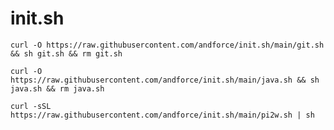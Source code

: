 # init.sh

```shell
curl -O https://raw.githubusercontent.com/andforce/init.sh/main/git.sh && sh git.sh && rm git.sh
```

```shell
curl -O https://raw.githubusercontent.com/andforce/init.sh/main/java.sh && sh java.sh && rm java.sh
```


```shell
curl -sSL https://raw.githubusercontent.com/andforce/init.sh/main/pi2w.sh | sh
```
